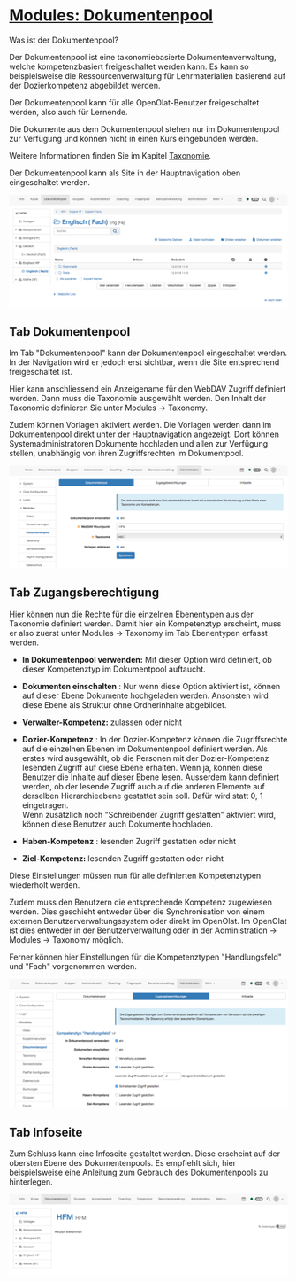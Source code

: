 #  [Modules: Dokumentenpool](Modules%EF%B9%95+Dokumentenpool.html)

Was ist der Dokumentenpool?

Der Dokumentenpool ist eine taxonomiebasierte Dokumentenverwaltung, welche
kompetenzbasiert freigeschaltet werden kann. Es kann so beispielsweise die
Ressourcenverwaltung für Lehrmaterialien basierend auf der Dozierkompetenz
abgebildet werden.

Der Dokumentenpool kann für alle OpenOlat-Benutzer freigeschaltet werden, also
auch für Lernende.

Die Dokumente aus dem Dokumentenpool stehen nur im Dokumentenpool zur
Verfügung und können nicht in einen Kurs eingebunden werden.

Weitere Informationen finden Sie im Kapitel
[Taxonomie](Modules%EF%B9%95+Taxonomie.html).

Der Dokumentenpool kann als Site in der Hauptnavigation oben eingeschaltet
werden.

![](assets/Dokumentenpool_beispiel_DE.png)

## Tab Dokumentenpool

Im Tab "Dokumentenpool" kann der Dokumentenpool eingeschaltet werden. In der
Navigation wird er jedoch erst sichtbar, wenn die Site entsprechend
freigeschaltet ist.

Hier kann anschliessend ein Anzeigename für den WebDAV Zugriff definiert
werden. Dann muss die Taxonomie ausgewählt werden. Den Inhalt der Taxonomie
definieren Sie unter Modules → Taxonomy.

Zudem können Vorlagen aktiviert werden. Die Vorlagen werden dann im
Dokumentenpool direkt unter der Hauptnavigation angezeigt. Dort können
Systemadministratoren Dokumente hochladen und allen zur Verfügung stellen,
unabhängig von ihren Zugriffsrechten im Dokumentpool.

![](assets/Dokumentenpool_DE.png)

## Tab Zugangsberechtigung

Hier können nun die Rechte für die einzelnen Ebenentypen aus der Taxonomie
definiert werden. Damit hier ein Kompetenztyp erscheint, muss er also zuerst
unter Modules → Taxonomy im Tab Ebenentypen erfasst werden.

  

  * **In Dokumentenpool verwenden:** Mit dieser Option wird definiert, ob dieser Kompetenztyp im Dokumentpool auftaucht.
  *  **Dokumenten einschalten** : Nur wenn diese Option aktiviert ist, können auf dieser Ebene Dokumente hochgeladen werden. Ansonsten wird diese Ebene als Struktur ohne Ordnerinhalte abgebildet. 
  *  **Verwalter-Kompetenz:** zulassen oder nicht  

  *  **Dozier-Kompetenz** : In der Dozier-Kompetenz können die Zugriffsrechte auf die einzelnen Ebenen im Dokumentenpool definiert werden. Als erstes wird ausgewählt, ob die Personen mit der Dozier-Kompetenz lesenden Zugriff auf diese Ebene erhalten. Wenn ja, können diese Benutzer die Inhalte auf dieser Ebene lesen. Ausserdem kann definiert werden, ob der lesende Zugriff auch auf die anderen Elemente auf derselben Hierarchieebene gestattet sein soll. Dafür wird statt 0, 1 eingetragen.  
Wenn zusätzlich noch "Schreibender Zugriff gestatten" aktiviert wird, können
diese Benutzer auch Dokumente hochladen.  

  *  **Haben-Kompetenz** : lesenden Zugriff gestatten oder nicht  

  *  **Ziel-Kompetenz:** lesenden Zugriff gestatten oder nicht  

  

Diese Einstellungen müssen nun für alle definierten Kompetenztypen wiederholt
werden.

Zudem muss den Benutzern die entsprechende Kompetenz zugewiesen werden. Dies
geschieht entweder über die Synchronisation von einem externen
Benutzerverwaltungssystem oder direkt im OpenOlat. Im OpenOlat ist dies
entweder in der Benutzerverwaltung oder in der Administration → Modules →
Taxonomy möglich.

  

Ferner können hier Einstellungen für die Kompetenztypen "Handlungsfeld" und
"Fach" vorgenommen werden.

![](assets/Dokumentenpool_Zugangsberechtigung_DE.png)

## Tab Infoseite

Zum Schluss kann eine Infoseite gestaltet werden. Diese erscheint auf der
obersten Ebene des Dokumentenpools. Es empfiehlt sich, hier beispielsweise
eine Anleitung zum Gebrauch des Dokumentenpools zu hinterlegen.

![](assets/Dokumentenpool_Infoseite.png)

